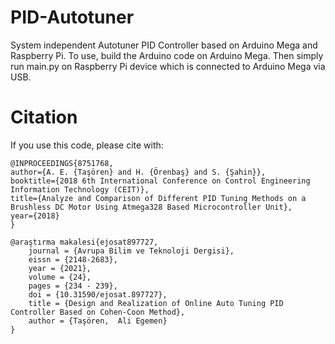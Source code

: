# PID-Autotuner
System independent Autotuner PID Controller based on Arduino Mega and Raspberry Pi.
To use, build the Arduino code on Arduino Mega. Then simply run main.py on Raspberry Pi device which is connected to Arduino Mega via USB.
# Citation
If you use this code, please cite with:

```
@INPROCEEDINGS{8751768,
author={A. E. {Taşören} and H. {Örenbaş} and S. {Şahin}},
booktitle={2018 6th International Conference on Control Engineering Information Technology (CEIT)},
title={Analyze and Comparison of Different PID Tuning Methods on a Brushless DC Motor Using Atmega328 Based Microcontroller Unit},
year={2018}
}

@araştırma makalesi{ejosat897727,
	journal = {Avrupa Bilim ve Teknoloji Dergisi},
	eissn = {2148-2683},
	year = {2021},
	volume = {24},
	pages = {234 - 239},
	doi = {10.31590/ejosat.897727},
	title = {Design and Realization of Online Auto Tuning PID Controller Based on Cohen-Coon Method},
	author = {Taşören,  Ali Egemen}
}
```
